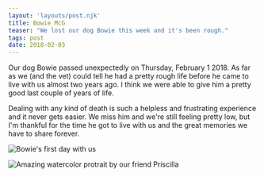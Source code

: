 ```yaml
---
layout: 'layouts/post.njk'
title: Bowie McG
teaser: "We lost our dog Bowie this week and it's been rough."
tags: post
date: 2018-02-03
---
```

Our dog Bowie passed unexpectedly on Thursday, February 1 2018. As far as we (and the vet) could tell he had a pretty rough life before he came to live with us almost two years ago. I think we were able to give him a pretty good last couple of years of life.

Dealing with any kind of death is such a helpless and frustrating experience and it never gets easier. We miss him and we're still feeling pretty low, but I'm thankful for the time he got to live with us and the great memories we have to share forever.

![Bowie's first day with us](https://s3.amazonaws.com/static.levimcg.com/posts/bowie/bowie-first-day.jpg)

![Amazing watercolor protrait by our friend Priscilla](https://s3.amazonaws.com/static.levimcg.com/posts/bowie/bowie-mcg-watercolor-800.jpg)

